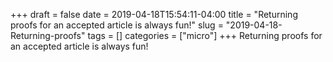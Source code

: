 +++draft = falsedate = 2019-04-18T15:54:11-04:00title = "Returning proofs for an accepted article is always fun!"slug = "2019-04-18-Returning-proofs"tags = []categories = ["micro"]+++Returning proofs for an accepted article is always fun!